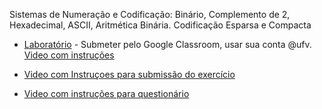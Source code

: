 
Sistemas de Numeração e Codificação: Binário, Complemento de 2, Hexadecimal, ASCII, Aritmética Binária. Codificação Esparsa e Compacta  

* [Laboratório](https://colab.research.google.com/drive/1U654FtCg5_ZEtmObc8SZIfZl4vk2pxDS) - Submeter pelo Google Classroom, usar sua conta @ufv. [Video com instruções](https://youtu.be/SmxgtQirgvs)

* [Video com Instruçoes para submissão do exercício](https://youtu.be/XcfEPMSZ1CU)

* [Video com instruções para questionário](https://youtu.be/bor-YXUZHNQ)
